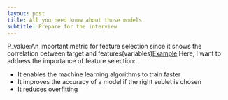 ```yaml
---
layout: post
title: All you need know about those models
subtitle: Prepare for the interview
---
```

P_value:An important metric for feature selection since it shows the correlation between target and features(variables)[Example](https://www.analyticsvidhya.com/blog/2016/12/introduction-to-feature-selection-methods-with-an-example-or-how-to-select-the-right-variables/)
Here, I want to address the importance of feature selection:
- It enables the machine learning algorithms to train faster
- It improves the accuracy of a model if the right sublet is chosen
- It reduces overfitting 
